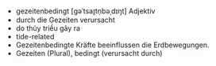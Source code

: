 
- gezeitenbedingt	[ɡəˈtsaɪ̯tn̩bəˌdɪŋt]	Adjektiv	
- durch die Gezeiten verursacht	
- do thủy triều gây ra
- tide-related
- Gezeitenbedingte Kräfte beeinflussen die Erdbewegungen.	
- Gezeiten (Plural), bedingt (verursacht durch)